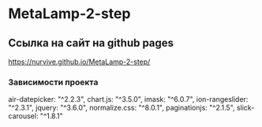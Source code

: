 # MetaLamp-2-step

## Ссылка на сайт на github pages

https://nurvive.github.io/MetaLamp-2-step/

### Зависимости проекта

air-datepicker: "^2.2.3",
chart.js: "^3.5.0",
imask: "^6.0.7",
ion-rangeslider: "^2.3.1",
jquery: "^3.6.0",
normalize.css: "^8.0.1",
paginationjs: "^2.1.5",
slick-carousel: "^1.8.1"
